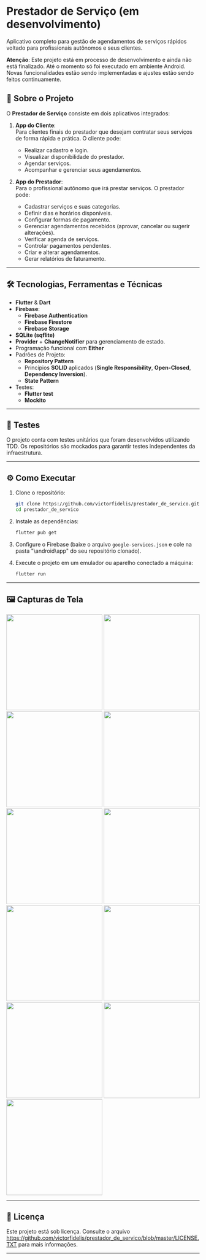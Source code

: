 # Prestador de Serviço (em desenvolvimento)

Aplicativo completo para gestão de agendamentos de serviços rápidos voltado para profissionais autônomos e seus clientes.

**Atenção**: Este projeto está em processo de desenvolvimento e ainda não está finalizado. Até o momento só foi executado em ambiente Android. Novas funcionalidades estão sendo implementadas e ajustes estão sendo feitos continuamente.

## 📱 Sobre o Projeto

O **Prestador de Serviço** consiste em dois aplicativos integrados:

1. **App do Cliente**:  
   Para clientes finais do prestador que desejam contratar seus serviços de forma rápida e prática. O cliente pode:
   - Realizar cadastro e login.
   - Visualizar disponibilidade do prestador.
   - Agendar serviços.
   - Acompanhar e gerenciar seus agendamentos.

2. **App do Prestador**:  
   Para o profissional autônomo que irá prestar serviços. O prestador pode:
   - Cadastrar serviços e suas categorias.
   - Definir dias e horários disponíveis.
   - Configurar formas de pagamento.
   - Gerenciar agendamentos recebidos (aprovar, cancelar ou sugerir alterações).
   - Verificar agenda de serviços.
   - Controlar pagamentos pendentes.
   - Criar e alterar agendamentos.
   - Gerar relatórios de faturamento.

---

## 🛠️ Tecnologias, Ferramentas e Técnicas

- **Flutter** & **Dart**
- **Firebase**:
  - **Firebase Authentication**
  - **Firebase Firestore**
  - **Firebase Storage**
- **SQLite (sqflite)**
- **Provider** + **ChangeNotifier** para gerenciamento de estado.
- Programação funcional com **Either**
- Padrões de Projeto:
  - **Repository Pattern**
  - Princípios **SOLID** aplicados (**Single Responsibility**, **Open-Closed**, **Dependency Inversion**).
  - **State Pattern**
- Testes:
  - **Flutter test**
  - **Mockito**

---

## 🧪 Testes

O projeto conta com testes unitários que foram desenvolvidos utilizando TDD. Os repositórios são mockados para garantir testes independentes da infraestrutura.

---

## ⚙️ Como Executar

1. Clone o repositório:
   ```bash
   git clone https://github.com/victorfidelis/prestador_de_servico.git
   cd prestador_de_servico
   ```

2. Instale as dependências:
   ```bash
   flutter pub get
   ```

3. Configure o Firebase (baixe o arquivo `google-services.json` e cole na pasta "\android\app\" do seu repositório clonado).

4. Execute o projeto em um emulador ou aparelho conectado a máquina:
   ```bash
   flutter run
   ```
---

## 🖼️ Capturas de Tela

<img src="https://github.com/user-attachments/assets/6b6127e9-7895-42d3-96ba-33e81e21b6bb" width="250">
<img src="https://github.com/user-attachments/assets/717dcf25-dfd1-4153-b40d-d8ab711396f9" width="250">
<img src="https://github.com/user-attachments/assets/05330826-6319-4b0d-bef4-c5cbbf424877" width="250">
<img src="https://github.com/user-attachments/assets/9bd180c7-6640-45ca-b4bd-fbbf43723479" width="250">
<img src="https://github.com/user-attachments/assets/c1fdb247-a34e-4b76-babf-58d25ae5c6ef" width="250">
<img src="https://github.com/user-attachments/assets/a5e8a369-64b2-40d0-8c95-9fcf5697243c" width="250">
<img src="https://github.com/user-attachments/assets/116213f0-d86f-46f3-82ea-019ca6c61a87" width="250">
<img src="https://github.com/user-attachments/assets/e26cda51-4656-4800-8698-b5b32323d151" width="250">
<img src="https://github.com/user-attachments/assets/24abe2fd-9e48-4015-9ed0-2e5ec161b818" width="250">
<img src="https://github.com/user-attachments/assets/57649540-c419-4aac-a325-a040d6d1093b" width="250">
<img src="https://github.com/user-attachments/assets/82b09911-dafb-450e-8e38-6562030a8bf7" width="250">

---

## 📃 Licença

Este projeto está sob licença. Consulte o arquivo https://github.com/victorfidelis/prestador_de_servico/blob/master/LICENSE.TXT para mais informações.

---
